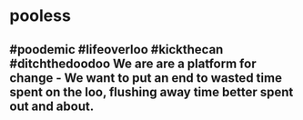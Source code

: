 # <h1>pooless</h1>

<h2>#poodemic #lifeoverloo #kickthecan #ditchthedoodoo We are are a platform for change - We want to put an end to wasted time spent on the loo, flushing away time better spent out and about.</h2>

